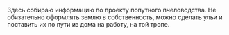 Здесь собираю информацию по проекту попутного пчеловодства. Не обязательно оформлять землю в собственность, можно сделать ульи и поставить их по пути из дома на работу, на той тропе.

